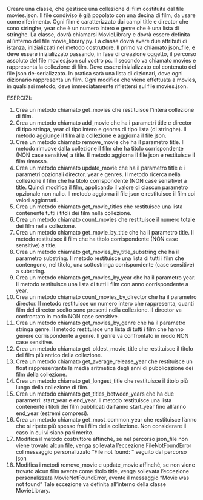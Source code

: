 Creare una classe, che gestisce una collezione di film costituita dal file movies.json.
Il file condiviso è già popolato con una decina di film, da usare come riferimento.
Ogni film è caratterizzato dai campi title e director che sono stringhe, year che è un numero intero e genre che è una lista di stringhe.
La classe, dovrà chiamarsi MovieLibrary e dovrà essere definita all’interno del file movie_library.py.
La classe dovrà avere due attributi di istanza, inizializzati nel metodo costruttore.
Il primo va chiamato json_file, e deve essere inizializzato passando, in fase di creazione oggetto, 
il percorso assoluto del file movies.json sul vostro pc.
Il secondo va chiamato movies e rappresenta la collezione di film. Deve essere inizializzato col contenuto del file json de-serializzato.
In pratica sarà una lista di dizionari, dove ogni dizionario rappresenta un film.
Ogni modifica che viene effettuata a movies, in qualsiasi metodo, deve immediatamente riflettersi sul file movies.json.

ESERCIZI:
01. Crea un metodo chiamato get_movies che restituisce l’intera collezione di film.
02. Crea un metodo chiamato add_movie che ha i parametri 
    title e director di tipo stringa, year di tipo intero e genres di tipo lista (di stringhe).
    Il metodo aggiunge il film alla collezione e aggiorna il file json.
03. Crea un metodo chiamato remove_movie che ha il parametro title.
    Il metodo rimuove dalla collezione il film che ha titolo corrispondente (NON case sensitive) a title.
    Il metodo aggiorna il file json e restituisce il film rimosso.
04. Crea un metodo chiamato update_movie che ha il parametro title
    e i parametri opzionali director, year e genres.
    Il metodo ricerca nella collezione il film che ha titolo corrispondente (NON case sensitive) a title.
    Quindi modifica il film, applicando il valore di ciascun parametro opzionale non nullo.
    Il metodo aggiorna il file json e restituisce il film coi valori aggiornati.
05. Crea un metodo chiamato get_movie_titles
    che restituisce una lista contenente tutti i titoli dei film nella collezione.
06. Crea un metodo chiamato count_movies
    che restituisce il numero totale dei film nella collezione.
07. Crea un metodo chiamato get_movie_by_title che ha il parametro title.
    Il metodo restituisce il film che ha titolo corrispondente (NON case sensitive) a title.
08. Crea un metodo chiamato get_movies_by_title_substring che ha il parametro substring.
    Il metodo restituisce una lista di tutti i film che contengono, nel titolo, una sottostringa corrispondente 
    (case sensitive) a substring.
09. Crea un metodo chiamato get_movies_by_year che ha il parametro year.
    Il metodo restituisce una lista di tutti i film con anno corrispondente a year.
10. Crea un metodo chiamato count_movies_by_director che ha il parametro director.
    Il metodo restituisce un numero intero che rappresenta, quanti film del director scelto sono presenti nella collezione. Il director va confrontato in modo NON case sensitive.
11. Crea un metodo chiamato get_movies_by_genre che ha il parametro stringa genre.
    Il metodo restituisce una lista di tutti i film che hanno genere corrispondente a genre.
    Il genre va confrontato in modo NON case sensitive.
12. Crea un metodo chiamato get_oldest_movie_title
    che restituisce il titolo del film più antico della collezione.
13. Crea un metodo chiamato get_average_release_year
    che restituisce un float rappresentante la media aritmetica degli anni di pubblicazione
    dei film della collezione.
14. Crea un metodo chiamato get_longest_title che restituisce il titolo più lungo della collezione di film.
15. Crea un metodo chiamato get_titles_between_years che ha due parametri: start_year e end_year.
    Il metodo restituisce una lista contenente i titoli dei film pubblicati dall’anno start_year fino all’anno end_year (estremi compresi).
16. Crea un metodo chiamato get_most_common_year 
    che restituisce l’anno che si ripete più spesso fra i film della collezione.
    Non considerare il caso in cui vi siano pari merito.
17. Modifica il metodo costruttore affinché,
    se nel percorso json_file non viene trovato alcun file,
    venga sollevata l’eccezione FileNotFoundError
    col messaggio personalizzato “File not found: ” seguito dal percorso json
18. Modifica i metodi remove_movie e update_movie affinché,
    se non viene trovato alcun film avente come titolo title,
    venga sollevata l’eccezione personalizzata MovieNotFoundError,
    avente il messaggio “Movie was not found”
    Tale eccezione va definita all’interno della classe MovieLibrary.